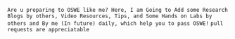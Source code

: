 `Are u preparing to OSWE like me? Here, I am Going to Add some Research Blogs by others, Video Resources, Tips, and Some Hands on Labs by others and By me (In future) daily, which help you to pass OSWE!`
`pull requests are appreciatable`
